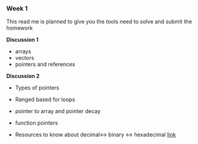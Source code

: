 ### Week 1
This read me is planned to give you the tools need to solve and submit the homework       

**Discussion 1**
- arrays
- vectors
- pointers and references 

**Discussion 2**            
- Types of pointers
- Ranged based for loops
- pointer to array and pointer decay          
- function pointers           





- Resources to know about decimal<-> binary <-> hexadecimal [link](https://www.geeksforgeeks.org/how-to-convert-decimal-to-hexadecimal/)
